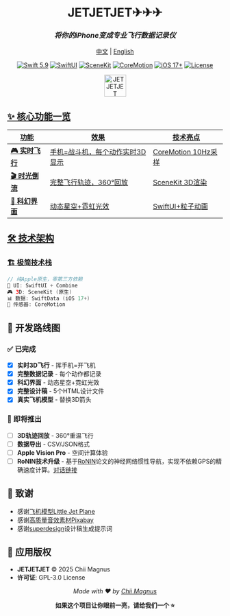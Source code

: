 <div align="center">

# JETJETJET✈︎✈︎✈︎

### *将你的iPhone变成专业飞行数据记录仪*

[中文](README.md) | [English](README_EN.md)

[![Swift 5.9](https://img.shields.io/badge/Swift-5.9-orange.svg)](https://swift.org) [![SwiftUI](https://img.shields.io/badge/SwiftUI-5-green.svg)](https://developer.apple.com/swiftui)
[![SceneKit](https://img.shields.io/badge/3D-SceneKit-purple.svg)](https://developer.apple.com/scenekit) [![CoreMotion](https://img.shields.io/badge/Sensors-CoreMotion-red.svg)](https://developer.apple.com/coremotion)
[![iOS 17+](https://img.shields.io/badge/iOS-17+-blue.svg)](https://developer.apple.com/ios) [![License](https://img.shields.io/badge/License-GPL--3.0-yellow.svg)](./LICENSE)

<a target="_blank" href="https://apps.apple.com/cn/app/jet-%E6%98%AF%E5%A4%AA%E9%98%B3%E5%95%8A/id6749267859" title="JETJETJET AppStore"><img alt="JETJETJET AppStore" src="https://jaywcjlove.github.io/sb/download/macos.svg" height="51">

</div>

## ✨ 核心功能一览

| 功能 | 效果 | 技术亮点 |
|------|------|----------|
| **🎮 实时飞行** | 手机=战斗机，每个动作实时3D显示 | CoreMotion 10Hz采样 |
| **🎬 时光倒流** | 完整飞行轨迹，360°回放 | SceneKit 3D渲染 |
| **🌌 科幻界面** | 动态星空+霓虹光效 | SwiftUI+粒子动画 |

## 🛠️ 技术架构

### 🏗️ 极简技术栈
```swift
// 纯Apple原生，零第三方依赖
📱 UI: SwiftUI + Combine
🎮 3D: SceneKit (原生)
📊 数据: SwiftData (iOS 17+)
🎯 传感器: CoreMotion
```

## 🎯 开发路线图

### ✅ 已完成
- [x] **实时3D飞行** - 挥手机=开飞机
- [x] **完整数据记录** - 每个动作都记录
- [x] **科幻界面** - 动态星空+霓虹光效
- [x] **完整设计稿** - 5个HTML设计文件
- [x] **真实飞机模型** - 替换3D箭头

### 🚧 即将推出
- [ ] **3D轨迹回放** - 360°重温飞行
- [ ] **数据导出** - CSV/JSON格式
- [ ] **Apple Vision Pro** - 空间计算体验
- [ ] **RoNIN技术升级** - 基于[RoNIN](https://ronin.cs.sfu.ca/)论文的神经网络惯性导航，实现不依赖GPS的精确速度计算。[对话链接](https://chat.z.ai/s/c8855f52-7457-4160-90ec-1652376e4998)

## 🙏 致谢
- 感谢[飞机模型Little Jet Plane](https://www.thingiverse.com/thing:222309)
- 感谢[高质量音效素材Pixabay](https://pixabay.com/)
- 感谢[superdesign](https://github.com/superdesigndev/superdesign)设计稿生成提示词

## 📱 应用版权

- **JETJETJET** © 2025 Chii Magnus
- **许可证**: GPL-3.0 License
<div align="center">

*Made with ❤️ by [Chii Magnus](https://github.com/chiimagnus)*

**如果这个项目让你眼前一亮，请给我们一个 ⭐️**

</div> 
